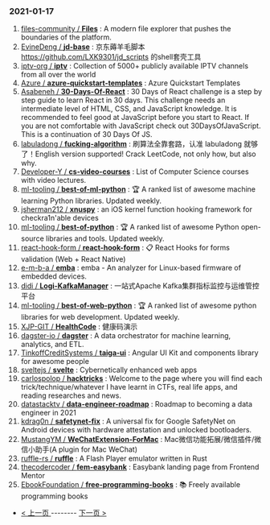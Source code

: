 ### 2021-01-17 
1. [
        files-community /
**Files**](https://github.com/files-community/Files) : A modern file explorer that pushes the boundaries of the platform.
1. [
        EvineDeng /
**jd-base**](https://github.com/EvineDeng/jd-base) : 京东薅羊毛脚本 https://github.com/LXK9301/jd_scripts 的shell套壳工具
1. [
        iptv-org /
**iptv**](https://github.com/iptv-org/iptv) : Collection of 5000+ publicly available IPTV channels from all over the world
1. [
        Azure /
**azure-quickstart-templates**](https://github.com/Azure/azure-quickstart-templates) : Azure Quickstart Templates
1. [
        Asabeneh /
**30-Days-Of-React**](https://github.com/Asabeneh/30-Days-Of-React) : 30 Days of React challenge is a step by step guide to learn React in 30 days. This challenge needs an intermediate level of HTML, CSS, and JavaScript knowledge. It is recommended to feel good at JavaScript before you start to React. If you are not comfortable with JavaScript check out 30DaysOfJavaScript. This is a continuation of 30 Days Of JS.
1. [
        labuladong /
**fucking-algorithm**](https://github.com/labuladong/fucking-algorithm) : 刷算法全靠套路，认准 labuladong 就够了！English version supported! Crack LeetCode, not only how, but also why.
1. [
        Developer-Y /
**cs-video-courses**](https://github.com/Developer-Y/cs-video-courses) : List of Computer Science courses with video lectures.
1. [
        ml-tooling /
**best-of-ml-python**](https://github.com/ml-tooling/best-of-ml-python) : 🏆 A ranked list of awesome machine learning Python libraries. Updated weekly.
1. [
        jsherman212 /
**xnuspy**](https://github.com/jsherman212/xnuspy) : an iOS kernel function hooking framework for checkra1n'able devices
1. [
        ml-tooling /
**best-of-python**](https://github.com/ml-tooling/best-of-python) : 🏆 A ranked list of awesome Python open-source libraries and tools. Updated weekly.
1. [
        react-hook-form /
**react-hook-form**](https://github.com/react-hook-form/react-hook-form) : 📋 React Hooks for forms validation (Web + React Native)
1. [
        e-m-b-a /
**emba**](https://github.com/e-m-b-a/emba) : emba - An analyzer for Linux-based firmware of embedded devices.
1. [
        didi /
**Logi-KafkaManager**](https://github.com/didi/Logi-KafkaManager) : 一站式Apache Kafka集群指标监控与运维管控平台
1. [
        ml-tooling /
**best-of-web-python**](https://github.com/ml-tooling/best-of-web-python) : 🏆 A ranked list of awesome python libraries for web development. Updated weekly.
1. [
        XJP-GIT /
**HealthCode**](https://github.com/XJP-GIT/HealthCode) : 健康码演示
1. [
        dagster-io /
**dagster**](https://github.com/dagster-io/dagster) : A data orchestrator for machine learning, analytics, and ETL.
1. [
        TinkoffCreditSystems /
**taiga-ui**](https://github.com/TinkoffCreditSystems/taiga-ui) : Angular UI Kit and components library for awesome people
1. [
        sveltejs /
**svelte**](https://github.com/sveltejs/svelte) : Cybernetically enhanced web apps
1. [
        carlospolop /
**hacktricks**](https://github.com/carlospolop/hacktricks) : Welcome to the page where you will find each trick/technique/whatever I have learnt in CTFs, real life apps, and reading researches and news.
1. [
        datastacktv /
**data-engineer-roadmap**](https://github.com/datastacktv/data-engineer-roadmap) : Roadmap to becoming a data engineer in 2021
1. [
        kdrag0n /
**safetynet-fix**](https://github.com/kdrag0n/safetynet-fix) : A universal fix for Google SafetyNet on Android devices with hardware attestation and unlocked bootloaders.
1. [
        MustangYM /
**WeChatExtension-ForMac**](https://github.com/MustangYM/WeChatExtension-ForMac) : Mac微信功能拓展/微信插件/微信小助手(A plugin for Mac WeChat)
1. [
        ruffle-rs /
**ruffle**](https://github.com/ruffle-rs/ruffle) : A Flash Player emulator written in Rust
1. [
        thecodercoder /
**fem-easybank**](https://github.com/thecodercoder/fem-easybank) : Easybank landing page from Frontend Mentor
1. [
        EbookFoundation /
**free-programming-books**](https://github.com/EbookFoundation/free-programming-books) : 📚 Freely available programming books 

- [ < 上一页 ](https://github.com/able8/github-trending-daily-record/blob/master/2021-01-16.md) -------- [ 下一页 > ](https://github.com/able8/github-trending-daily-record/blob/master/2021-01-18.md)